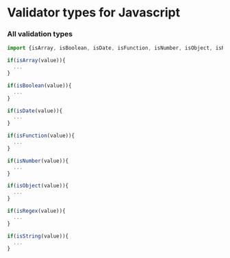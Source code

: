 # Validator types for Javascript

### All validation types
```js
import {isArray, isBoolean, isDate, isFunction, isNumber, isObject, isRegex, isString} from './path/to/validator-types';

if(isArray(value)){
  ...
}

if(isBoolean(value)){
  ...
}

if(isDate(value)){
  ...
}

if(isFunction(value)){
  ...
}

if(isNumber(value)){
  ...
}

if(isObject(value)){
  ...
}

if(isRegex(value)){
  ...
}

if(isString(value)){
  ...
}
```